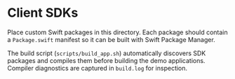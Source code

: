 # Client SDKs

Place custom Swift packages in this directory. Each package should contain a
`Package.swift` manifest so it can be built with Swift Package Manager.

The build script (`scripts/build_app.sh`) automatically discovers SDK packages
and compiles them before building the demo applications. Compiler diagnostics are
captured in `build.log` for inspection.

